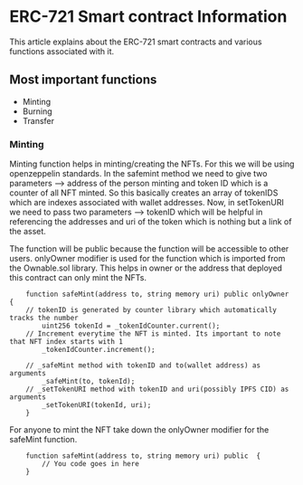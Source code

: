 # ERC-721 Smart contract Information

This article explains about the ERC-721 smart contracts and various functions associated with it.

## Most important functions

- Minting
- Burning
- Transfer


### Minting

Minting function helps in minting/creating the NFTs. For this we will be using openzeppelin standards. In the safemint method we need to give two parameters 
--> address of the person minting and token ID which is a counter of all NFT minted. So this basically creates an array of tokenIDS which are 
indexes associated with wallet addresses. Now, in setTokenURI we need to pass two parameters --> tokenID which will be helpful in referencing the addresses and uri of the 
token which is nothing but a link of the asset.

The function will be public because the function will be accessible to other users. onlyOwner modifier is used for the function which is imported from the Ownable.sol library. This helps in owner or the address that deployed this contract can only mint the NFTs.

```
    function safeMint(address to, string memory uri) public onlyOwner {
    // tokenID is generated by counter library which automatically tracks the number
        uint256 tokenId = _tokenIdCounter.current();
    // Increment everytime the NFT is minted. Its important to note that NFT index starts with 1    
        _tokenIdCounter.increment();
        
    // _safeMint method with tokenID and to(wallet address) as arguments    
        _safeMint(to, tokenId);
    // _setTokenURI method with tokenID and uri(possibly IPFS CID) as arguments     
        _setTokenURI(tokenId, uri);
    }

```

For anyone to mint the NFT take down the onlyOwner modifier for the safeMint function.

```
    function safeMint(address to, string memory uri) public  {
        // You code goes in here       
    }

```
